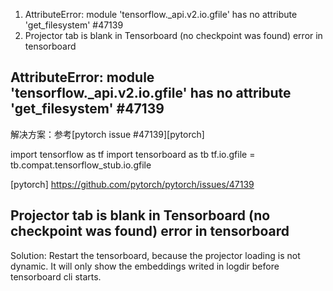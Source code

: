 1.  AttributeError: module 'tensorflow._api.v2.io.gfile' has no attribute 'get_filesystem' #47139 
2.  Projector tab is blank in Tensorboard (no checkpoint was found) error in tensorboard

## AttributeError: module 'tensorflow._api.v2.io.gfile' has no attribute 'get_filesystem' #47139 
解决方案：参考[pytorch issue #47139][pytorch]

import tensorflow as tf
import tensorboard as tb
tf.io.gfile = tb.compat.tensorflow_stub.io.gfile

[pytorch] https://github.com/pytorch/pytorch/issues/47139

## Projector tab is blank in Tensorboard (no checkpoint was found) error in tensorboard

Solution: Restart the tensorboard, because the projector loading is not dynamic. It will only show the embeddings writed in logdir before tensorboard cli starts.
